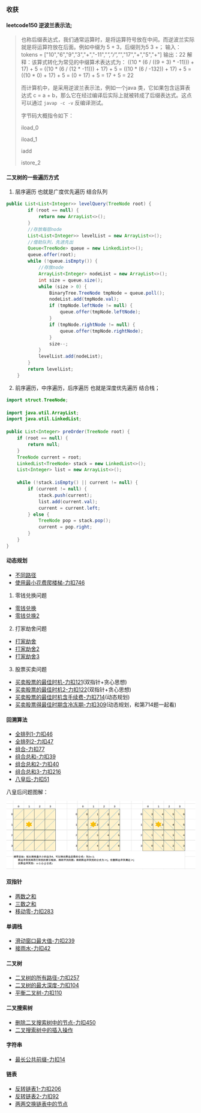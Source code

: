 ### 收获
#### leetcode150  逆波兰表示法;
> 也称后缀表达式，我们通常运算时，是将运算符号放在中间。而逆波兰实际就是将运算符放在后面。例如中缀为 5 + 3，后缀则为5 3 +；
> 输入：tokens = ["10","6","9","3","+","-11","*","/","*","17","+","5","+"]
> 输出：22
> 解释：该算式转化为常见的中缀算术表达式为：
> ((10 * (6 / ((9 + 3) * -11))) + 17) + 5 
> = ((10 * (6 / (12 * -11))) + 17) + 5 
> = ((10 * (6 / -132)) + 17) + 5 = ((10 * 0) + 17) + 5 
> = (0 + 17) + 5
> = 17 + 5
> = 22
>
> 而计算机中，是采用逆波兰表示法，例如一个java 类，它如果包含运算表达式 c = a + b，那么它在经过编译后实际上就被转成了后缀表达式。这点可以通过 `javap -c -v` 反编译测试。
>
> 字节码大概指令如下：
>
> iload_0
>
> iload_1
>
> iadd
>
> istore_2

#### 二叉树的一些遍历方式
1. 层序遍历 也就是广度优先遍历 结合队列

```java
public List<List<Integer>> levelQuery(TreeNode root) {
        if (root == null) {
            return new ArrayList<>();
        }
        //存放每层node
        List<List<Integer>> levelList = new ArrayList<>();
        //借助队列，先进先出
        Queue<TreeNode> queue = new LinkedList<>();
        queue.offer(root);
        while (!queue.isEmpty()) {
            //存放node
            ArrayList<Integer> nodeList = new ArrayList<>();
            int size = queue.size();
            while (size > 0) {
                BinaryTree.TreeNode tmpNode = queue.poll();
                nodeList.add(tmpNode.val);
                if (tmpNode.leftNode != null) {
                    queue.offer(tmpNode.leftNode);
                }
                if (tmpNode.rightNode != null) {
                    queue.offer(tmpNode.rightNode);
                }
                size--;
            }
            levelList.add(nodeList);
        }
        return levelList;
    }
```

2. 前序遍历，中序遍历，后序遍历 也就是深度优先遍历 结合栈；

```java
import struct.TreeNode;

import java.util.ArrayList;
import java.util.LinkedList;

public List<Integer> preOrder(TreeNode root) {
    if (root == null) {
        return null;
    }
    TreeNode current = root;
    LinkedList<TreeNode> stack = new LinkedList<>();
    List<Integer> list = new ArrayList<>();

    while (!stack.isEmpty() || current != null) {
        if (current != null) {
            stack.push(current);
            list.add(current.val);
            current = current.left;
        } else {
            TreeNode pop = stack.pop();
            current = pop.right;
        }
    }
}
```



#### 动态规划
- [不同路径](src/java/leetcode/editor/cn/UniquePaths62.java)
- [使用最小花费爬楼梯-力扣746](src/java/leetcode/editor/cn/MinCostClimbingStairs746.java)

1. 零钱兑换问题
- [零钱兑换](src/java/leetcode/editor/cn/CoinChange322.java)
- [零钱兑换2](src/java/leetcode/editor/cn/CoinChangeIi518.java)

2. 打家劫舍问题
- [打家劫舍](src/java/leetcode/editor/cn/HouseRobber198.java)
- [打家劫舍2](src/java/leetcode/editor/cn/HouseRobberIi213.java)
- [打家劫舍3](src/java/leetcode/editor/cn/HouseRobberIii337.java)


3. 股票买卖问题
- [买卖股票的最佳时机-力扣121](src/java/leetcode/editor/cn/BestTimeToBuyAndSellStock121.java)(双指针+贪心思想)
- [买卖股票的最佳时机2-力扣122](src/java/leetcode/editor/cn/BestTimeToBuyAndSellStockIi122.java)(双指针+贪心思想)
- [买卖股票的最佳时机含手续费-力扣714](src/java/leetcode/editor/cn/BestTimeToBuyAndSellStockWithTransactionFee714.java)(动态规划)
- [买卖股票得最佳时期含冷冻期-力扣309](src/java/leetcode/editor/cn/BestTimeToBuyAndSellStockWithCooldown309.java)(动态规划，和第714题一起看)

#### 回溯算法
- [全排列1-力扣46](src/java/leetcode/editor/cn/Permutations46.java)
- [全排列2-力扣47](src/java/leetcode/editor/cn/PermutationsIi47.java)
- [组合-力扣77](src/java/leetcode/editor/cn/Combinations77.java)
- [组合总和-力扣39](src/java/leetcode/editor/cn/CombinationSum39.java)
- [组合总和2-力扣40](src/java/leetcode/editor/cn/CombinationSumIi40.java)
- [组合总和3-力扣216](src/java/leetcode/editor/cn/CombinationSumIii216.java)
- [八皇后-力扣51](src/java/leetcode/editor/cn/NQueens51.java)

八皇后问题图解：

![八皇后](./assets/image-20240528170047229.png)

#### 双指针
- [两数之和](src/java/leetcode/editor/cn/TwoSumIiInputArrayIsSorted167.java)
- [三数之和](src/java/leetcode/editor/cn/ThreeSum15.java)
- [移动零-力扣283](src/java/leetcode/editor/cn/MoveZeroes283.java)

#### 单调栈
- [滑动窗口最大值-力扣239](src/java/leetcode/editor/cn/SlidingWindowMaximum239.java)
- [接雨水-力扣42](src/java/leetcode/editor/cn/TrappingRainWater42.java)

#### 二叉树
- [二叉树的所有路径-力扣257](src/java/leetcode/editor/cn/BinaryTreePaths257.java)
- [二叉树的最大深度-力扣104](src/java/leetcode/editor/cn/MaximumDepthOfBinaryTree104.java)
- [平衡二叉树-力扣110](src/java/leetcode/editor/cn/BalancedBinaryTree110.java)


#### 二叉搜索树
- [删除二叉搜索树中的节点-力扣450](src/java/leetcode/editor/cn/DeleteNodeInABst450.java)
- [二叉搜索树中的插入操作](src/java/leetcode/editor/cn/InsertIntoABinarySearchTree701.java)


#### 字符串
- [最长公共前缀-力扣14](src/java/leetcode/editor/cn/LongestCommonPrefix14.java)


#### 链表
- [反转链表1-力扣206](src/java/leetcode/editor/cn/ReverseLinkedList206.java)
- [反转链表2-力扣92](src/java/leetcode/editor/cn/ReverseLinkedListIi92.java)
- [两两交换链表中的节点](src/java/leetcode/editor/cn/SwapNodesInPairs24.java)
